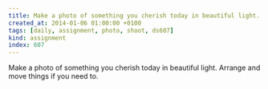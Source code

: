 ```yaml
---
title: Make a photo of something you cherish today in beautiful light. Arrange and move things if you need to.
created_at: 2014-01-06 01:00:00 +0100
tags: [daily, assignment, photo, shoot, ds607]
kind: assignment
index: 607
---
```


Make a photo of something you cherish today in beautiful light. Arrange and move things if you need to.
